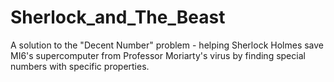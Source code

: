 # Sherlock_and_The_Beast
A solution to the "Decent Number" problem - helping Sherlock Holmes save MI6's supercomputer from Professor Moriarty's virus by finding special numbers with specific properties.
